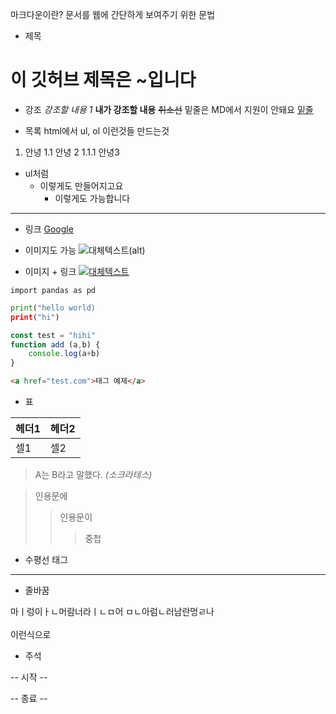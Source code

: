 마크다운이란? 
문서를 웹에 간단하게 보여주기 위한 문법

- 제목
# 이 깃허브 제목은 ~입니다

- 강조
*강조할 내용 1*
**내가 강조할 내용**
~~취소선~~
밑줄은 MD에서 지원이 안돼요
<u>밑줄</u>

- 목록
html에서 ul, ol 이런것들 만드는것
1. 안녕
1.1 안녕 2
1.1.1 안녕3

- ul처럼
    - 이렇게도 만들어지고요
        - 이렇게도 가능합니다
---
- 링크
[Google](https://google.com)
- 이미지도 가능
![대체텍스트(alt)](https://image.utoimage.com/preview/cp872722/2022/12/202212008462_500.jpg)

- 이미지 + 링크
[![대체텍스트](https://image.utoimage.com/preview/cp872722/2022/12/202212008462_500.jpg)](https://google.com)

`
import pandas as pd
`
```python
print("hello world)
print("hi")
```
```javascript
const test = "hihi"
function add (a,b) {
    console.log(a+b)
}
```
```html
<a href="test.com">태그 예제</a>
```

- 표

| 헤더1 | 헤더2 |
| --- |--- |
|셀1|셀2|

> A는 B라고 말했다.
> _(소크라테스)_

>인용문에
>>인용문이
>>>중첩

- 수평선 태그
--- 

- 줄바꿈

마ㅣ렁이ㅏㄴ머람너라ㅣㄴㅁ어
ㅁㄴ아럼ㄴ러남란멍ㄹ나  
<br>
이런식으로

- 주석

-- 시작 -- 
<!-- 주석의 내용 -->
-- 종료 --
